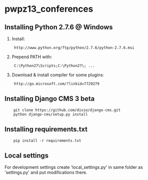 pwpz13_conferences
==================


Installing Python 2.7.6 @ Windows
------------------------
1. Install:

        http://www.python.org/ftp/python/2.7.6/python-2.7.6.msi
        
2. Prepend PATH with:

        C:\Python27\Scripts;C:\Python27\; ...

3. Download & install compiler for some plugins:

        http://go.microsoft.com/?linkid=7729279


Installing Django CMS 3 beta
----------------------------

        git clone https://github.com/divio/django-cms.git
        python django-cms/setup.py install
        
        
Installing requirements.txt
---------------------------

        pip install -r requirements.txt
        
Local settings
----------------
For development settings create 'local_settings.py' in same folder as 'settings.py' and put modifications there.
        